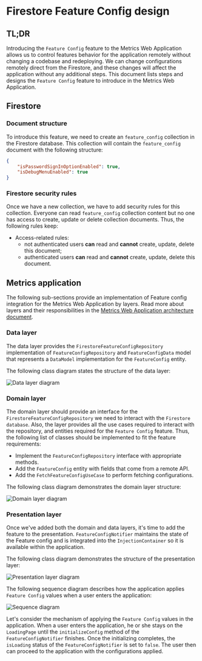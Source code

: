 # Firestore Feature Config design

## TL;DR

Introducing the `Feature Config` feature to the Metrics Web Application allows us to control features behavior for the application remotely without changing a codebase and redeploying. 
We can change configurations remotely direct from the Firestore, and these changes will affect the application without any additional steps. 
This document lists steps and designs the `Feature Config` feature to introduce in the Metrics Web Application.

## Firestore

### Document structure

To introduce this feature, we need to create an `feature_config` collection in the Firestore database. This collection will contain the `feature_config` document with the following structure:

```json
{
    "isPasswordSignInOptionEnabled": true,
    "isDebugMenuEnabled": true
}
```

### Firestore security rules

Once we have a new collection, we have to add security rules for this collection. Everyone can read `feature_config` collection content but no one has access to create, update or delete collection documents. Thus, the following rules keep:

- Access-related rules:
    - not authenticated users **can** read and **cannot** create, update, delete this document; 
    - authenticated users **can** read and **cannot** create, update, delete this document.

## Metrics application

The following sub-sections provide an implementation of Feature config integration for the Metrics Web Application by layers. Read more about layers and their responsibilities in the [Metrics Web Application architecture document](https://github.com/platform-platform/monorepo/blob/rename_instant_config_to_feature_config/metrics/web/docs/01_metrics_web_application_architecture.md).

### Data layer

The data layer provides the `FirestoreFeatureConfigRepository` implementation of `FeatureConfigRepository` and `FeatureConfigData` model that represents a `DataModel` implementation for the `FeatureConfig` entity.

The following class diagram states the structure of the data layer:

![Data layer diagram](http://www.plantuml.com/plantuml/proxy?cache=no&fmt=svg&src=https://github.com/platform-platform/monorepo/raw/rename_instant_config_to_feature_config/metrics/web/docs/features/feature_config/diagrams/feature_config_data_layer_class_diagram.puml)

### Domain layer

The domain layer should provide an interface for the `FirestoreFeatureConfigRepository` we need to interact with the `Firestore database`. Also, the layer provides all the use cases required to interact with the repository, and entities required for the `Feature Config` feature. Thus, the following list of classes should be implemented to fit the feature requirements:

- Implement the `FeatureConfigRepository` interface with appropriate methods.
- Add the `FeatureConfig` entity with fields that come from a remote API.
- Add the `FetchFeatureConfigUseCase` to perform fetching configurations.

The following class diagram demonstrates the domain layer structure:

![Domain layer diagram](http://www.plantuml.com/plantuml/proxy?cache=no&fmt=svg&src=https://github.com/platform-platform/monorepo/raw/rename_instant_config_to_feature_config/metrics/web/docs/features/feature_config/diagrams/feature_config_domain_layer_class_diagram.puml)

### Presentation layer

Once we've added both the domain and data layers, it's time to add the feature to the presentation. `FeatureConfigNotifier` maintains the state of the Feature config and is integrated into the `InjectionContainer` so it is available within the application.

The following class diagram demonstrates the structure of the presentation layer:

![Presentation layer diagram](http://www.plantuml.com/plantuml/proxy?cache=no&fmt=svg&src=https://github.com/platform-platform/monorepo/raw/rename_instant_config_to_feature_config/metrics/web/docs/features/feature_config/diagrams/feature_config_presentation_layer_class_diagram.puml)

The following sequence diagram describes how the application applies `Feature Config` values when a user enters the application:

![Sequence diagram](http://www.plantuml.com/plantuml/proxy?cache=no&fmt=svg&src=https://github.com/platform-platform/monorepo/raw/rename_instant_config_to_feature_config/metrics/web/docs/features/feature_config/diagrams/feature_config_sequence_diagram.puml)

Let's consider the mechanism of applying the `Feature Config` values in the application. When a user enters the application, he or she stays on the `LoadingPage` until the `initializeConfig` method of the `FeatureConfigNotifier` finishes. Once the initializing completes, the `isLoading` status of the `FeatureConfigNotifier` is set to `false`. The user then can proceed to the application with the configurations applied.
